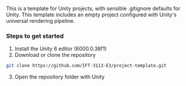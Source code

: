 This is a template for Unity projects, with sensible .gitignore defaults for Unity. This template includes an empty project configured with Unity's universal rendering pipeline.

### Steps to get started
1. Install the Unity 6 editor (6000.0.38f1)
2. Download or clone the repository
```bash
git clone https://github.com/IFT-3113-E3/project-template.git
```
3. Open the repository folder with Unity
